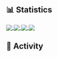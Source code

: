 <!-- Badges -->
[issue-closed]: https://raw.githubusercontent.com/iGabyTM/iGabyTM/master/assets/icons/issue-closed.svg
[issue-opened]: https://raw.githubusercontent.com/iGabyTM/iGabyTM/master/assets/icons/issue-opened.svg
[pull-request-closed]: https://raw.githubusercontent.com/iGabyTM/iGabyTM/master/assets/icons/pull-request-closed.svg
[pull-request-merged]: https://raw.githubusercontent.com/iGabyTM/iGabyTM/master/assets/icons/pull-request-merged.svg
[pull-request-opened]: https://raw.githubusercontent.com/iGabyTM/iGabyTM/master/assets/icons/pull-request-opened.svg

## 📊 Statistics
<a href="https://github.com/anuraghazra/github-readme-stats" target="_blank">
  <img align="center" src="https://github-readme-stats.vercel.app/api?username=iGabyTM&count_private=true%show_icons=true&include_all_commits=true&custom_title=iGabyTM%27s%20GitHub%20Stats" />
  <img align="center" src="https://github-readme-stats.vercel.app/api/wakatime/?username=GabyTM&layout=compact" />
  <img align="center" src="https://github-readme-stats.vercel.app/api/top-langs/?username=iGabyTM&hide=batchfile&langs_count=10&layout=compact" />
</a>

<a href="https://github.com/ryo-ma/github-profile-trophy" target="_blank">
  <img align="center" src="https://github-profile-trophy.vercel.app/?username=iGabyTM&column=3" />
</a>

## 📜 Activity
<!--RECENT_ACTIVITY:last_update-->
<!--RECENT_ACTIVITY:start-->
